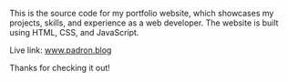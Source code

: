 This is the source code for my portfolio website, which showcases my projects, skills, and experience as a web developer. The website is built using HTML, CSS, and JavaScript.

Live link: www.padron.blog

Thanks for checking it out!
